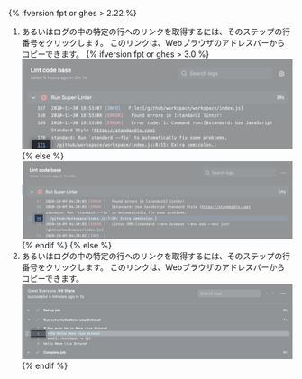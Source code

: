 {% ifversion fpt or ghes > 2.22 %}
1. あるいはログの中の特定の行へのリンクを取得するには、そのステップの行番号をクリックします。 このリンクは、Webブラウザのアドレスバーからコピーできます。
  {% ifversion fpt or ghes > 3.0 %}
  ![リンクをコピーするボタン](/assets/images/help/repository/copy-link-button-updated-2.png)
  {% else %}
  ![リンクをコピーするボタン](/assets/images/help/repository/copy-link-button-updated.png)
  {% endif %}
{% else %}
1. あるいはログの中の特定の行へのリンクを取得するには、そのステップの行番号をクリックします。 このリンクは、Webブラウザのアドレスバーからコピーできます。 ![リンクをコピーするボタン](/assets/images/help/repository/copy-link-button.png)
{% endif %}
